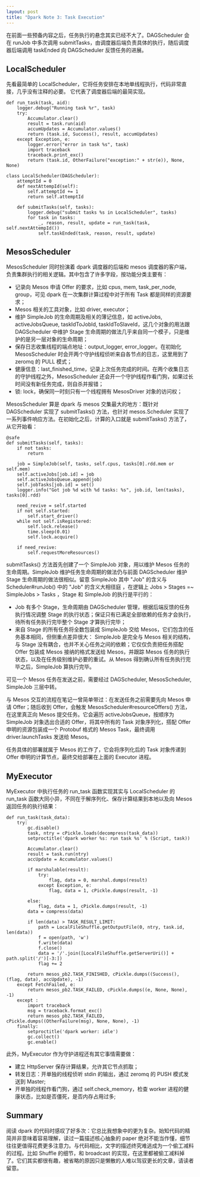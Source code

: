 ```yaml
---
layout: post
title: "Dpark Note 3: Task Execution"
---
```


在前面一些预备内容之后，任务执行的悬念其实已经不大了。DAGScheduler 会在 runJob 中多次调用 submitTasks，由调度器后端负责具体的执行，随后调度器后端调用 taskEnded 向 DAGScheduler 反馈任务的进展。

## LocalScheduler

先看最简单的 LocalScheduler，它将任务安排在本地单线程执行，代码非常直接，几乎没有注释的必要。 它代表了调度器后端的最简实现。

```
def run_task(task, aid):
    logger.debug("Running task %r", task)
    try:
        Accumulator.clear()
        result = task.run(aid)
        accumUpdates = Accumulator.values()
        return (task.id, Success(), result, accumUpdates)
    except Exception, e:
        logger.error("error in task %s", task)
        import traceback
        traceback.print_exc()
        return (task.id, OtherFailure("exception:" + str(e)), None, None)

class LocalScheduler(DAGScheduler):
    attemptId = 0
    def nextAttempId(self):
        self.attemptId += 1
        return self.attemptId

    def submitTasks(self, tasks):
        logger.debug("submit tasks %s in LocalScheduler", tasks)
        for task in tasks:
            _, reason, result, update = run_task(task, self.nextAttempId())
            self.taskEnded(task, reason, result, update)
```

## MesosScheduler

MesosScheduler 同时扮演着 dpark 调度器的后端和 mesos 调度器的客户端，负责集群执行的相关逻辑。其中包含了许多字段，按功能分类主要有：

* 记录向 Mesos 申请 Offer 的要求，比如 cpus, mem, task_per_node, group，可见 dpark 在一次集群计算过程中对于所有 Task 都是同样的资源要求；
* Mesos 相关的工具对象，比如 driver, executor；
* 维护 SimpleJob 的生命周期及相关的薄记信息，如 activeJobs, activeJobsQueue, taskIdToJobId, taskIdToSlaveId，这几个对象的用法跟 DAGScheduler 中维护 Stage 生命周期的做法几乎来自同一个模子，只是维护的是另一层对象的生命周期；
* 保存日志收集线程的端点地址：output_logger, error_logger。在初始化 MesosScheduler 时会开两个守护线程侦听来自各节点的日志，这里用到了 zeromq 的 PULL 模式；
* 健康信息：last_finished_time，记录上次任务完成的时间。在两个收集日志的守护线程之外，MesosScheduler 还会开一个守护线程作看门狗，如果过长时间没有新任务完成，则自杀并报错；
* 锁: lock，确保同一时刻只有一个线程拥有 MesosDriver 对象的访问权；

MesosScheduler 算是 dpark 与 mesos 交集最大的地方：既针对 DAGScheduler 实现了 submitTasks() 方法，也针对 mesos.Scheduler 实现了一系列事件响应方法。在初始化之后，计算的入口就是 submitTasks() 方法了，从它开始看：

```
@safe
def submitTasks(self, tasks):
    if not tasks:
        return

    job = SimpleJob(self, tasks, self.cpus, tasks[0].rdd.mem or self.mem)
    self.activeJobs[job.id] = job
    self.activeJobsQueue.append(job)
    self.jobTasks[job.id] = set()
    logger.info("Got job %d with %d tasks: %s", job.id, len(tasks), tasks[0].rdd)

    need_revive = self.started
    if not self.started:
        self.start_driver()
    while not self.isRegistered:
        self.lock.release()
        time.sleep(0.01)
        self.lock.acquire()

    if need_revive:
        self.requestMoreResources()
```

submitTasks() 方法首先创建了一个 SimpleJob 对象，用以维护 Mesos 任务的生命周期。SimpleJob 维护任务生命周期的做法仍与前面 DAGScheduler 维护 Stage 生命周期的做法很相似。留意 SimpleJob 其中 "Job" 的含义与 Scheduler#runJob() 中的 "Job" 的含义大相径庭 ，在逻辑上 Jobs > Stages =~ SimpleJobs > Tasks ，Stage 和 SimpleJob 的执行是平行的：

* Job 有多个 Stage，生命周期由 DAGScheduler 管理，根据后端反馈的任务执行情况调整 Stage 的执行状态；保证只有已满足全部依赖的任务才会执行，待所有任务执行完毕整个 Stage 才算执行完毕；
* 来自 Stage 的所有任务将全数包装成 SimpleJob 交给 Mesos，它们包含的任务基本相同，但侧重点差异很大： SimpleJob 是完全与 Mesos 相关的结构，与 Stage 没有耦合，也并不关心任务之间的依赖；它仅仅负责把任务搭配 Offer 包装成 Mesos 接纳的格式发送给 Mesos，并跟踪 Mesos 任务的执行状态，以及在任务级别维护必要的重试。从 Mesos 得到确认所有任务执行完毕之后，SimpleJob 算执行完毕。

可见一个 Mesos 任务在发送之前，需要经过 DAGScheduler, MesosScheduler, SimpleJob 三层中转。

与 Mesos 交互的流程在笔记一曾简单带过：在发送任务之前需要先向 Mesos 申请 Offer；随后收到 Offer，会触发 MesosScheduler#resourceOffers() 方法，在这里真正向 Mesos 提交任务。它会遍历 activeJobsQueue，按顺序为 SimpleJob 对象选出合适的 Offer，将其中所有的 Task 对象序列化，搭配 Offer 申明的资源包装成一个 Protobuf 格式的 Mesos Task，最终调用 driver.launchTasks 发送给 Mesos。

任务具体的部署就属于 Mesos 的工作了，它会将序列化后的 Task 对象传递到 Offer 申明的计算节点，最终交给部署在上面的 Executor 进程。

## MyExecutor

MyExecutor 中执行任务的 run_task 函数实现其实与 LocalScheduler 的 run_task 函数大同小异，不同在于解序列化、保存计算结果到本地以及向 Mesos 返回任务的执行结果：

```
def run_task(task_data):
    try:
        gc.disable()
        task, ntry = cPickle.loads(decompress(task_data))
        setproctitle('dpark worker %s: run task %s' % (Script, task))

        Accumulator.clear()
        result = task.run(ntry)
        accUpdate = Accumulator.values()

        if marshalable(result):
            try:
                flag, data = 0, marshal.dumps(result)
            except Exception, e:
                flag, data = 1, cPickle.dumps(result, -1)

        else:
            flag, data = 1, cPickle.dumps(result, -1)
        data = compress(data)

        if len(data) > TASK_RESULT_LIMIT:
            path = LocalFileShuffle.getOutputFile(0, ntry, task.id, len(data))
            f = open(path, 'w')
            f.write(data)
            f.close()
            data = '/'.join([LocalFileShuffle.getServerUri()] + path.split('/')[-3:])
            flag += 2

        return mesos_pb2.TASK_FINISHED, cPickle.dumps((Success(), (flag, data), accUpdate), -1)
    except FetchFailed, e:
        return mesos_pb2.TASK_FAILED, cPickle.dumps((e, None, None), -1)
    except :
        import traceback
        msg = traceback.format_exc()
        return mesos_pb2.TASK_FAILED, cPickle.dumps((OtherFailure(msg), None, None), -1)
    finally:
        setproctitle('dpark worker: idle')
        gc.collect()
        gc.enable()
```

此外，MyExecutor 作为守护进程还有其它事情需要做：

* 建立 HttpServer 保存计算结果，允许其它节点抓取；
* 转发日志：开单独的线程侦听 stdin 的输出，通过 zeromq 的 PUSH 模式发送到 Master;
* 开单独的线程作看门狗，通过 self.check_memory，检查 worker 进程的健康状态，比如是否僵死，是否内存占用过多;

## Summary

阅读 dpark 的代码时感叹了好多次：它总比我想象中的更为复杂。始知代码的精简并非意味着容易理解，读过一篇描述核心抽象的 paper 绝对不能当作懂，细节往往更值得花费更多注意力。与代码相比，文字的描述终究难逃成为一个偷工减料的过程。比如 Shuffle 的细节，和 broadcast 的实现，在这里都被偷工减料掉了。它们其实都很有趣，被省略的原因只是懒散的人难以驾驭更长的文章，请读者留意。

